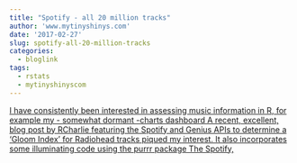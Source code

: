 ```yaml
---
title: "Spotify - all 20 million tracks"
author: 'www.mytinyshinys.com'
date: '2017-02-27'
slug: spotify-all-20-million-tracks
categories:
  - bloglink
tags:
  - rstats
  - mytinyshinyscom
---
```


[I have consistently been interested in assessing music information in R, for example my - somewhat dormant -charts dashboard A recent, excellent, blog post by RCharlie featuring the Spotify and Genius APIs to determine a ‘Gloom Index’ for Radiohead tracks piqued my interest. It also incorporates some illuminating code using the purrr package The Spotify,<i class="fas fa-external-link-alt"></i>](https://www.mytinyshinys.com/2017/02/27/spotify---all-20-million-tracks/)

